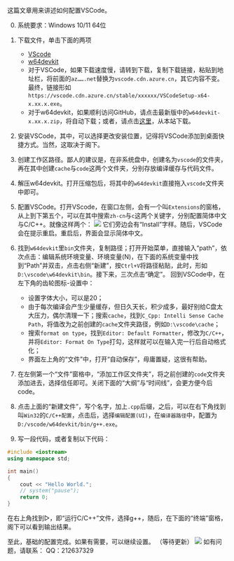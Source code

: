 这篇文章用来讲述如何配置VSCode。

0.  系统要求：Windows 10/11 64位
    
1.  下载文件，单击下面的两项
    
    *   [VScode](https://code.visualstudio.com/sha/download?build=stable&os=win32-x64 "System Installer, x64")
    *   [w64devkit](https://github.com/skeeto/w64devkit/releases "GitHub")
    *   对于VSCode，如果下载速度慢，请转到下载，复制下载链接，粘贴到地址栏，将前面的`az…….net`替换为`vscode.cdn.azure.cn`，其它内容不变。最终，链接形如`https://vscode.cdn.azure.cn/stable/xxxxxx/VSCodeSetup-x64-x.xx.x.exe`。
    *   对于w64devkit，如果顺利访问GitHub，请点击最新版中的`w64devkit-x.xx.x.zip`，将自动下载；或者，请点击[这里](https://wp.morchid.top/cloud/#s/9V2FP8_Q "w64devkit 1.19.0")，从本站下载。
2.  安装VSCode，其中，可以选择更改安装位置，记得将VSCode添加到桌面快捷方式。当然，这取决于阁下。
    
3.  创建工作区路径。鄙人的建议是，在非系统盘中，创建名为`vscode`的文件夹，再在其中创建`cache`与`code`这两个文件夹，分别存放编译缓存与代码文件。
    
4.  解压w64devkit。打开压缩包后，将其中的`w64devkit`直接拖入`vscode`文件夹中即可。
    
5.  配置VSCode。打开VScode，在窗口左侧，会有一个叫`Extensions`的窗格，从上到下第五个，可以在其中搜索`zh-cn`与`c`这两个关键字，分别配置简体中文与C/C++。就像这样两个： [![](https://wp.morchid.top/wp-content/uploads/2023/06/vsc1-300x106.png)](https://wp.morchid.top/wp-content/uploads/2023/06/vsc1.png) 它们旁边会有“Install”字样。随后，VSCode会在提示重启。重启后，界面会显示简体中文。
    
6.  找到`w64devkit`里`bin`文件夹，复制路径；打开开始菜单，直接输入“path”，依次点击：编辑系统环境变量、环境变量(N)，在下面的系统变量中找到“Path”并双击，点击右侧“新建”，按`Ctrl+V`将路径粘贴，此时，形如`D:\vscode\w64devkit\bin`。接下来，三次点击“确定”。 回到VSCode中，在左下角的齿轮图标-设置中：
    
    *   设置字体大小，可以是20；
    *   由于每次编译会产生少量缓存，但日久天长，积少成多，最好别给C盘太大压力，偶尔清理一下；搜索`cache`，找到`C_Cpp: Intelli Sense Cache Path`，将值改为之前创建的`cache`文件夹路径，例如`D:\vscode\cache`；
    *   搜索`format on type`，找到`Editor: Default Formatter`，修改为`C/C++`，并将`Editor: Format On Type`打勾，这样就可以在输入完一行后自动格式化；
    *   界面左上角的“文件”中，打开“自动保存”，毋庸置疑，这很有帮助。
7.  在左侧第一个“文件”窗格中，“添加工作区文件夹”，将之前创建的`code`文件夹添加进去，选择信任即可。关闭下面的“大纲”与“时间线”，会更方便今后code。
    
8.  点击上面的“新建文件”，写个名字，加上`.cpp`后缀，之后，可以在右下角找到叫`Win32`的`C/C++配置`，点击后，选择`编辑配置(UI)`，在`编译器路径`中，配置为`D:/vscode/w64devkit/bin/g++.exe`。
    
9.  写一段代码，或者复制以下代码：
    

```cpp
#include <iostream>
using namespace std;

int main()
{
    cout << "Hello World.";
    // system("pause");
    return 0;
}
```

在右上角找到▷，即“运行C/C++”文件，选择g++，随后，在下面的“终端”窗格，阁下可以看到输出结果。

至此，基础的配置完成。如果有需要，可以继续设置。 （等待更新） [![](https://wp.morchid.top/wp-content/uploads/2023/06/vs-300x200.png)](https://wp.morchid.top/wp-content/uploads/2023/06/vs.png) 如有问题，请联系： QQ：212637329
